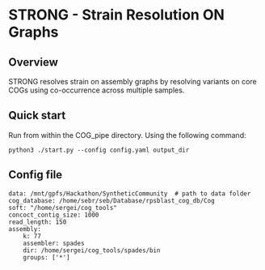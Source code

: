 # STRONG - Strain Resolution ON Graphs

## Overview

STRONG resolves strain on assembly graphs by resolving variants on core COGs using co-occurrence across multiple samples.

## Quick start

Run from within the COG_pipe directory. Using the following command:

```
python3 ./start.py --config config.yaml output_dir
```

## Config file

```
data: /mnt/gpfs/Hackathon/SyntheticCommunity  # path to data folder
cog_database: /home/sebr/seb/Database/rpsblast_cog_db/Cog
soft: "/home/sergei/cog_tools"
concoct_contig_size: 1000
read_length: 150
assembly: 
    k: 77
    assembler: spades
    dir: /home/sergei/cog_tools/spades/bin
    groups: ['*']
```